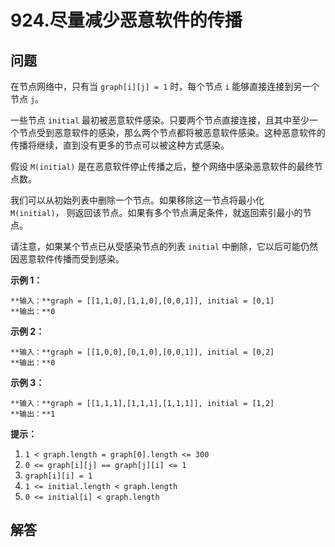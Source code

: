 # 924.尽量减少恶意软件的传播

## 问题

在节点网络中，只有当 `graph[i][j] = 1` 时，每个节点 `i` 能够直接连接到另一个节点 `j`。

一些节点 `initial` 最初被恶意软件感染。只要两个节点直接连接，且其中至少一个节点受到恶意软件的感染，那么两个节点都将被恶意软件感染。这种恶意软件的传播将继续，直到没有更多的节点可以被这种方式感染。

假设 `M(initial)` 是在恶意软件停止传播之后，整个网络中感染恶意软件的最终节点数。

我们可以从初始列表中删除一个节点。如果移除这一节点将最小化 `M(initial)`， 则返回该节点。如果有多个节点满足条件，就返回索引最小的节点。

请注意，如果某个节点已从受感染节点的列表 `initial` 中删除，它以后可能仍然因恶意软件传播而受到感染。

**示例 1：**

```
**输入：**graph = [[1,1,0],[1,1,0],[0,0,1]], initial = [0,1]
**输出：**0

```

**示例 2：**

```
**输入：**graph = [[1,0,0],[0,1,0],[0,0,1]], initial = [0,2]
**输出：**0

```

**示例 3：**

```
**输入：**graph = [[1,1,1],[1,1,1],[1,1,1]], initial = [1,2]
**输出：**1

```

**提示：**

1. `1 < graph.length = graph[0].length <= 300`
2. `0 <= graph[i][j] == graph[j][i] <= 1`
3. `graph[i][i] = 1`
4. `1 <= initial.length < graph.length`
5. `0 <= initial[i] < graph.length`



## 解答

